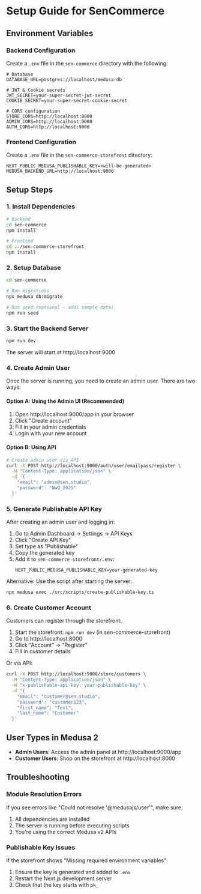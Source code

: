# Setup Guide for SenCommerce

## Environment Variables

### Backend Configuration
Create a `.env` file in the `sen-commerce` directory with the following:

```
# Database
DATABASE_URL=postgres://localhost/medusa-db

# JWT & Cookie secrets
JWT_SECRET=your-super-secret-jwt-secret
COOKIE_SECRET=your-super-secret-cookie-secret

# CORS configuration
STORE_CORS=http://localhost:8000
ADMIN_CORS=http://localhost:9000
AUTH_CORS=http://localhost:9000
```

### Frontend Configuration
Create a `.env` file in the `sen-commerce-storefront` directory:

```
NEXT_PUBLIC_MEDUSA_PUBLISHABLE_KEY=<will-be-generated>
MEDUSA_BACKEND_URL=http://localhost:9000
```

## Setup Steps

### 1. Install Dependencies

```bash
# Backend
cd sen-commerce
npm install

# Frontend
cd ../sen-commerce-storefront
npm install
```

### 2. Setup Database

```bash
cd sen-commerce

# Run migrations
npx medusa db:migrate

# Run seed (optional - adds sample data)
npm run seed
```

### 3. Start the Backend Server

```bash
npm run dev
```

The server will start at http://localhost:9000

### 4. Create Admin User

Once the server is running, you need to create an admin user. There are two ways:

#### Option A: Using the Admin UI (Recommended)
1. Open http://localhost:9000/app in your browser
2. Click "Create account" 
3. Fill in your admin credentials
4. Login with your new account

#### Option B: Using API
```bash
# Create admin user via API
curl -X POST http://localhost:9000/auth/user/emailpass/register \
  -H "Content-Type: application/json" \
  -d '{
    "email": "admin@sen.studio",
    "password": "NwO_2025"
  }'
```

### 5. Generate Publishable API Key

After creating an admin user and logging in:

1. Go to Admin Dashboard → Settings → API Keys
2. Click "Create API Key"
3. Set type as "Publishable"
4. Copy the generated key
5. Add it to `sen-commerce-storefront/.env`:
   ```
   NEXT_PUBLIC_MEDUSA_PUBLISHABLE_KEY=your-generated-key
   ```

Alternative: Use the script after starting the server:
```bash
npx medusa exec ./src/scripts/create-publishable-key.ts
```

### 6. Create Customer Account

Customers can register through the storefront:

1. Start the storefront: `npm run dev` (in sen-commerce-storefront)
2. Go to http://localhost:8000
3. Click "Account" → "Register"
4. Fill in customer details

Or via API:
```bash
curl -X POST http://localhost:9000/store/customers \
  -H "Content-Type: application/json" \
  -H "x-publishable-api-key: your-publishable-key" \
  -d '{
    "email": "customer@sen.studio",
    "password": "customer123",
    "first_name": "Test",
    "last_name": "Customer"
  }'
```

## User Types in Medusa 2

- **Admin Users**: Access the admin panel at http://localhost:9000/app
- **Customer Users**: Shop on the storefront at http://localhost:8000

## Troubleshooting

### Module Resolution Errors
If you see errors like "Could not resolve '@medusajs/user'", make sure:
1. All dependencies are installed
2. The server is running before executing scripts
3. You're using the correct Medusa v2 APIs

### Publishable Key Issues
If the storefront shows "Missing required environment variables":
1. Ensure the key is generated and added to `.env`
2. Restart the Next.js development server
3. Check that the key starts with `pk_` 